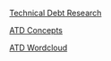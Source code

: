 [Technical Debt Research](https://github.com/Technical-Debt-Large-Scale)

[ATD Concepts](https://technical-debt-large-scale.github.io/qualification/atd_concepts.html)

[ATD Wordcloud](https://raw.githubusercontent.com/Technical-Debt-Large-Scale/qualification/main/wordcloud/word_cloud_atd_all_in_one.png)
